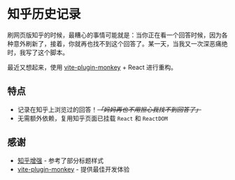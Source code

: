 # 知乎历史记录

刷网页版知乎的时候，最糟心的事情可能就是：当你正在看一个回答时候，因为各种意外刷新了，接着，你就再也找不到这个回答了。某一天，当我又一次深恶痛绝时，我写了这个脚本。

最近又想起来，使用 [vite-plugin-monkey](https://github.com/lisonge/vite-plugin-monkey) + React 进行重构。

## 特点

- 记录在知乎上浏览过的回答！_~~「妈妈再也不用担心我找不到回答了」~~_
- 无需额外依赖，复用知乎页面已挂载 `React` 和 `ReactDOM`

## 感谢

- [知乎增强](https://greasyfork.org/scripts/419081) - 参考了部分标题样式
- [vite-plugin-monkey](https://github.com/lisonge/vite-plugin-monkey) - 提供最佳开发体验
